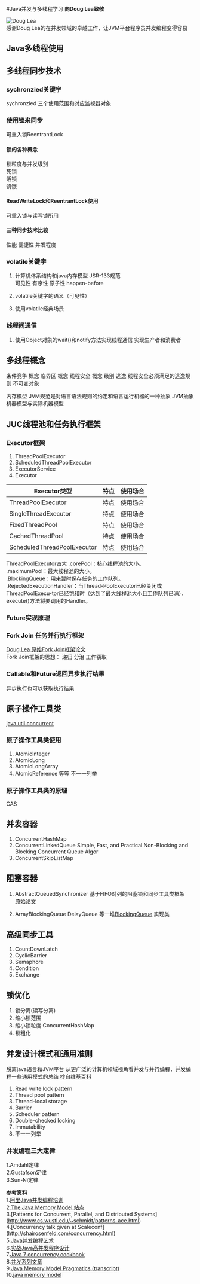 #Java并发与多线程学习
**向Doug Lea致敬**  

![Doug Lea](http://ifeve.com/wp-content/uploads/2013/05/2934349b033b5bb502db9e8436d3d539b600bcb8.jpg)  
感谢Doug Lea的在并发领域的卓越工作，让JVM平台程序员并发编程变得容易

## Java多线程使用

## 多线程同步技术
### sychronzied关键字
  sychronzied 三个使用范围和对应监视器对象
  
### 使用锁来同步
 可重入锁ReentrantLock
 	
#### 锁的各种概念
 锁粒度与并发级别   
 死锁  
 活锁   
 饥饿   
#### ReadWriteLock和ReentrantLock使用
可重入锁与读写锁所用


#### 三种同步技术比较  
 性能 便捷性  并发程度

### volatile关键字
1. 计算机体系结构和java内存模型 
    JSR-133规范  
    可见性  有序性 原子性 happen-before
2. volatile关键字的语义（可见性）     
  
3. 使用volatile经典场景 
    

### 线程间通信
 1. 使用Object对象的wait()和notify方法实现线程通信
  实现生产者和消费者


## 多线程概念
条件竞争
  概念
临界区
  概念
线程安全
  概念
  级别
逃逸
  线程安全必须满足的逃逸规则
不可变对象
  
内存模型
  JVM规范是对语言语法规则的约定和语言运行机器的一种抽象
  JVM抽象机器模型与实际机器模型

## JUC线程池和任务执行框架
### Executor框架
1. ThreadPoolExecutor   
2. ScheduledThreadPoolExecutor   
3. ExecutorService
4. Executor

Executor类型 | 特点 | 使用场合 
---------- | --------  |  ------  
ThreadPoolExecutor | 特点| 使用场合
SingleThreadExecutor | 特点| 使用场合
FixedThreadPool | 特点| 使用场合
CachedThreadPool  | 特点| 使用场合
ScheduledThreadPoolExecutor   | 特点| 使用场合   

ThreadPoolExecutor四大
.corePool：核心线程池的大小。   
.maximumPool：最大线程池的大小。   
.BlockingQueue：用来暂时保存任务的工作队列。   
.RejectedExecutionHandler：当Thread-PoolExecutor已经关闭或ThreadPoolExecu-tor已经饱和时（达到了最大线程池大小且工作队列已满），execute()方法将要调用的Handler。

### Future实现原理

### Fork Join 任务并行执行框架
 [Doug Lea 原始Fork Join框架论文](http://gee.cs.oswego.edu/dl/papers/fj.pdf)   
 Fork Join框架的思想： 递归 分治 工作窃取 
 
### Callable和Future返回异步执行结果
 异步执行也可以获取执行结果
 
## 原子操作工具类
[java.util.concurrent](http://docs.oracle.com/javase/8/docs/api/java/util/concurrent/atomic/package-summary.html)
### 原子操作工具类使用
 1. AtomicInteger  
 2. AtomicLong  
 3. AtomicLongArray   
 4. AtomicReference  等等 不一一列举
 
### 原子操作工具类的原理 
   CAS
   
 
## 并发容器
1. ConcurrentHashMap     
2. ConcurrentLinkedQueue  Simple, Fast, and Practical Non-Blocking and Blocking Concurrent Queue Algor
3. ConcurrentSkipListMap   

## 阻塞容器 
1. AbstractQueuedSynchronizer 基于FIFO对列的阻塞锁和同步工具类框架  
[原始论文](http://gee.cs.oswego.edu/dl/papers/aqs.pdf)

2. ArrayBlockingQueue DelayQueue 等一堆[BlockingQueue](http://docs.oracle.com/javase/8/docs/api/java/util/concurrent/BlockingQueue.html) 实现类

## 高级同步工具
1. CountDownLatch
2. CyclicBarrier	
3. Semaphore
4. Condition
5. Exchange


## 锁优化
1. 锁分离(读写分离)
2. 缩小锁范围 
3. 缩小锁粒度 ConcurrentHashMap
4. 锁粗化

 

## 并发设计模式和通用准则
脱离java语言和JVM平台 从更广泛的计算机领域视角看并发与并行编程，并发编程一些通用模式的总结 
[抄自维基百科](https://en.wikipedia.org/wiki/Concurrency_pattern)   
1. Read write lock pattern     
2. Thread pool pattern    
3. Thread-local storage    
4. Barrier    
5. Scheduler pattern  
6. Double-checked locking    
7. Immutability  
8. 不一一列举    

### 并发编程三大定律 
1.Amdahl定律   
2.Gustafson定律  
3.Sun-Ni定律  


**参考资料**   
1.[阿里Java并发编程培训](http://wenku.baidu.com/link?url=LR9AGCKKiyMhHKGCG60XrlqtMWTr3-GBVcgyMWjN2ro6d2Vid36nSQ37Re4dhMmq2bs7Udqf9qDQs1OwLn0Sma3Q0e5UHhkQ-ujxnABHXU3)   
2.[The Java Memory Model 站点](http://www.cs.umd.edu/~pugh/java/memoryModel/)  
3.[Patterns for Concurrent, Parallel, and Distributed Systems] (http://www.cs.wustl.edu/~schmidt/patterns-ace.html)  
4.[Concurrency talk given at Scaleconf] (http://shairosenfeld.com/concurrency.html)  
5.[Java并发编程艺术](http://www.duokan.com/book/94743)    
6.[实战Java高并发程序设计](http://www.duokan.com/book/118009)   
7.[Java 7 concurrency cookbook](http://ifeve.com/java-7-concurrency-cookbook/)  
8.[并发系列文章](http://tutorials.jenkov.com/java-concurrency/index.html)  
9.[Java Memory Model Pragmatics (transcript)](https://shipilev.net/blog/2014/jmm-pragmatics/)  
10.[java memory model](https://shipilev.net/blog/2016/close-encounters-of-jmm-kind/)   








